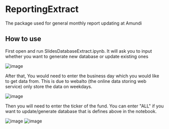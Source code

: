# ReportingExtract
The package used for general monthly report updating at Amundi

## How to use
First open and run SlidesDatabaseExtract.ipynb. It will ask you to input whether you want to generate new database or update existing ones

![image](https://github.com/jonathan8567/ReportingExtract/assets/139473310/43e55f2d-abec-4fc3-b7a2-801b9ac8a355)

After that, You would need to enter the business day which you would like to get data from. This is due to webalto (the online data storing web service) only store the data on weekdays.

![image](https://github.com/jonathan8567/ReportingExtract/assets/139473310/acb5b48c-ed15-42dd-8d02-80c832440e1d)

Then you will need to enter the ticker of the fund. You can enter "ALL" if you want to update/generate database that is defines above in the notebook.

![image](https://github.com/jonathan8567/ReportingExtract/assets/139473310/23f0c961-03fd-4ec8-972f-26276e4bd2fb)
![image](https://github.com/jonathan8567/ReportingExtract/assets/139473310/274fb320-c27e-4d10-bc36-7498a5c77595)


